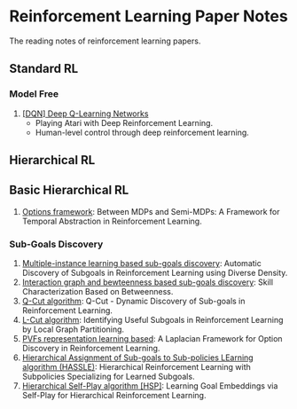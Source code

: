 # Reinforcement Learning Paper Notes

The reading notes of reinforcement learning papers.

## Standard RL

### Model Free

1. [[DQN] Deep Q-Learning Networks](./Standard%20RL/Model-Free/1-DQN.md)
    * Playing Atari with Deep Reinforcement Learning.
    * Human-level control through deep reinforcement learning.

## Hierarchical RL

## Basic Hierarchical RL

1. [Options framework](./Herarchical%20RL/Basic%20HRL/1-options.md): Between MDPs and Semi-MDPs: A Framework for Temporal Abstraction in Reinforcement Learning.

### Sub-Goals Discovery

1. [Multiple-instance learning based sub-goals discovery](./Herarchical%20RL/Sub-Goals%20Discovery/1-Multiple-Instance.md): Automatic Discovery of Subgoals in Reinforcement Learning using Diverse Density.
2. [Interaction graph and bewteenness based sub-goals discovery](./Herarchical%20RL/Sub-Goals%20Discovery/2-Betweenness%20Based.md): Skill Characterization Based on Betweenness.
3. [Q-Cut algorithm](./Herarchical%20RL/Sub-Goals%20Discovery/3-Q-Cut.md): Q-Cut - Dynamic Discovery of Sub-goals in Reinforcement Learning.
4. [L-Cut algorithm](./Herarchical%20RL/Sub-Goals%20Discovery/4-L-Cut.md): Identifying Useful Subgoals in Reinforcement Learning by Local Graph Partitioning.
5. [PVFs representation learning based](./Herarchical%20RL/Sub-Goals%20Discovery/5-PVFs.md): A Laplacian Framework for Option Discovery in Reinforcement Learning.
6. [Hierarchical Assignment of Sub-goals to Sub-policies LEarning algorithm (HASSLE)](Herarchical%20RL/Sub-Goals%20Discovery/6-HASSLE.md): Hierarchical Reinforcement Learning with Subpolicies Specializing for Learned Subgoals.
7. [Hierarchical Self-Play algorithm [HSP]](./Herarchical%20RL/Sub-Goals%20Discovery/7-HSP.md): Learning Goal Embeddings via Self-Play for Hierarchical Reinforcement Learning.